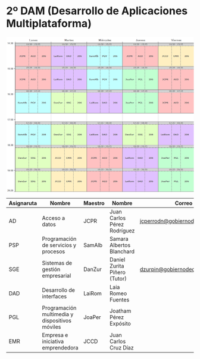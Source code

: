 # 2º DAM (Desarrollo de Aplicaciones Multiplataforma)

![Horario DAM 2021/2022](./Horario_DAM_21-22.png)

| Asignaruta | Nombre | Maestro | Nombre | Correo |
| -- | -- | -- | -- | -- |
| AD | Acceso a datos | JCPR | Juan Carlos Pérez Rodríguez | jcperrodn@gobiernodecanarias.org |
| PSP | Programación de servicios y procesos | SamAlb | Samara Albertos Blanchard | |
| SGE | Sistemas de gestión empresarial | DanZur | Daniel Zurita Piñero (Tutor) | dzurpin@gobiernodecanarias.org |
| DAD | Desarrollo de interfaces | LaiRom | Laia Romeo Fuentes | |
| PGL | Programación multimedia y dispositivos móviles | JoaPer | Joatham Pérez Expósito | |
| EMR | Empresa e iniciativa emprendedora | JCCD | Juan Carlos Cruz Díaz | |
